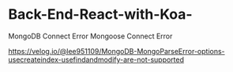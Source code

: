 # Back-End-React-with-Koa-

MongoDB Connect Error
Mongoose Connect Error

https://velog.io/@lee951109/MongoDB-MongoParseError-options-usecreateindex-usefindandmodify-are-not-supported
